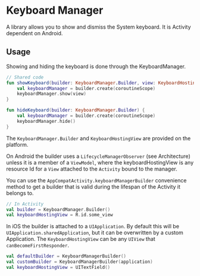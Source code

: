 # Keyboard Manager

A library allows you to show and dismiss the System keyboard.
It is Activity dependent on Android.

## Usage

Showing and hiding the keyboard is done through the KeyboardManager.

```kotlin
// Shared code
fun showKeyboard(builder: KeyboardManager.Builder, view: KeyboardHostingView) {
    val keyboardManager = builder.create(coroutineScope)
    keyboardManager.show(view)
}

fun hideKeyboard(builder: KeyboardManager.Builder) {
    val keyboardManager = builder.create(coroutineScope)
    keyboardManager.hide()
}
```

The `KeyboardManager.Builder` and `KeyboardHostingView` are provided on the platform.

On Android the builder uses a `LifecycleManagerObserver` (see Architecture) unless it is a member of a `ViewModel`, where the keyboardHostingView is any resource Id for a `View` attached to the `Activity` bound to the manager.

You can use the `AppCompatActivity.keyboardManagerBuilder` convenience method to get a builder that is valid during the lifespan of the Activity it belongs to.

```kotlin
// In Activity
val builder = KeyboardManager.Builder()
val keyboardHostingView = R.id.some_view
```

In iOS the builder is attached to a `UIApplication`. By default this will be ` UIApplication.sharedApplication`, but it can be overwritten by a custom Application. The `KeyboardHostingView` can be any `UIView` that `canBecomeFirstResponder`.

```kotlin
val defaultBuilder = KeyboardManagerBuilder()
val customBuilder = KeyboardManagerBuilder(application)
val keyboardHostingView = UITextField()
```


